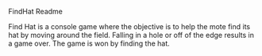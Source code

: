 FindHat Readme

Find Hat is a console game where the objective is to help the mote find its hat by moving around the field. 
Falling in a hole or off of the edge results in a game over.
The game is won by finding the hat.
